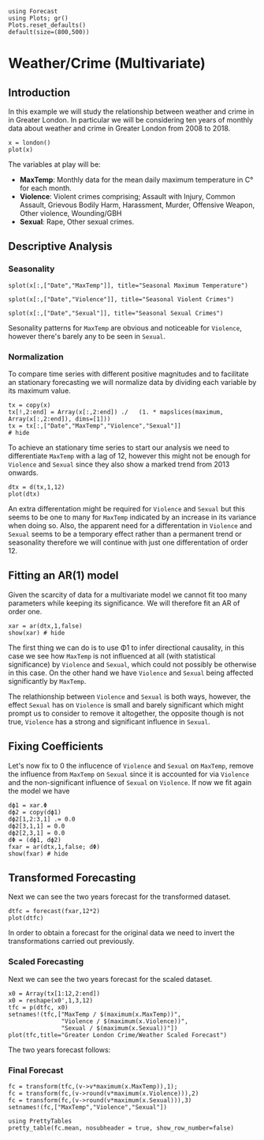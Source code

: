 ```@setup examples
using Forecast
using Plots; gr()
Plots.reset_defaults()
default(size=(800,500))
```
# Weather/Crime (Multivariate)

## Introduction
In this example we will study the relationship between weather and crime in in Greater London. In particular we will be considering ten years of monthly data about weather and crime in Greater London from 2008 to 2018.


```@example examples
x = london()
plot(x)
```

The variables at play will be:

* **MaxTemp**:  Monthly data for the mean daily maximum temperature in C° for each month.
* **Violence**: Violent crimes comprising; Assault with Injury, Common Assault, Grievous Bodily Harm, Harassment, Murder, Offensive Weapon, Other violence, Wounding/GBH
* **Sexual**: Rape, Other sexual crimes.

## Descriptive Analysis
### Seasonality
```@example examples
splot(x[:,["Date","MaxTemp"]], title="Seasonal Maximum Temperature")
```
```@example examples
splot(x[:,["Date","Violence"]], title="Seasonal Violent Crimes")
```
```@example examples
splot(x[:,["Date","Sexual"]], title="Seasonal Sexual Crimes")
```
Sesonality patterns for `MaxTemp` are obvious and noticeable for `Violence`, however there's barely any to be seen in `Sexual`.

### Normalization
To compare time series with different positive magnitudes and to facilitate an stationary forecasting we will normalize data by dividing each variable by its maximum value.
```@example examples
tx = copy(x)
tx[!,2:end] = Array(x[:,2:end]) ./   (1. * mapslices(maximum, Array(x[:,2:end]), dims=[1]))
tx = tx[:,["Date","MaxTemp","Violence","Sexual"]]
# hide
```
To achieve an stationary time series to start our analysis we need to differentiate `MaxTemp` with a lag of 12, however this might not be enough for `Violence` and `Sexual` since they also show a marked trend from 2013 onwards.

```@example examples
dtx = d(tx,1,12) 
plot(dtx)
```

An extra differentation might be required for `Violence` and `Sexual` but this seems to be one to many for `MaxTemp` indicated by an increase in its variance when doing so. Also, the apparent need for a differentation in `Violence` and `Sexual` seems to be a temporary effect rather than a permanent trend or seasonality therefore we will continue with just one differentation of order 12.

## Fitting an AR(1) model
Given the scarcity of data for a multivariate model we cannot fit too many parameters while keeping its significance. We will therefore fit an AR of order one.

```@example examples
xar = ar(dtx,1,false)
show(xar) # hide
```
The first thing we can do is to use Φ1 to infer directional causality, in this case we see how `MaxTemp` is not influenced at all (with statistical significance) by `Violence` and `Sexual`, which could not possibly be otherwise in this case. On the other hand we have `Violence` and `Sexual` being affected significantly by `MaxTemp`.

The relathionship between `Violence` and `Sexual` is both ways, however, the effect `Sexual` has on `Violence` is small and barely significant which might prompt us to consider to remove it altogether, the opposite though is not true, `Violence` has a strong and significant influence in `Sexual`.


## Fixing Coefficients
Let's now fix to 0 the influcence of `Violence` and `Sexual` on `MaxTemp`, remove the influence from `MaxTemp` on `Sexual` since it is accounted for via `Violence` and the non-significant influence of `Sexual` on `Violence`. If now we fit again the model we have

```@example examples
dϕ1 = xar.Φ
dϕ2 = copy(dϕ1)
dϕ2[1,2:3,1] .= 0.0
dϕ2[3,1,1] = 0.0
dϕ2[2,3,1] = 0.0
dΦ = (dϕ1, dϕ2)
fxar = ar(dtx,1,false; dΦ)
show(fxar) # hide
```

## Transformed Forecasting
Next we can see the two years forecast for the transformed dataset.

```@example examples
dtfc = forecast(fxar,12*2)
plot(dtfc)
```
In order to obtain a forecast for the original data we need to invert the transformations carried out previously.

### Scaled Forecasting

Next we can see the two years forecast for the scaled dataset.

```@example examples
x0 = Array(tx[1:12,2:end])
x0 = reshape(x0',1,3,12)
tfc = p(dtfc, x0)
setnames!(tfc,["MaxTemp / $(maximum(x.MaxTemp))",
               "Violence / $(maximum(x.Violence))",
               "Sexual / $(maximum(x.Sexual))"])
plot(tfc,title="Greater London Crime/Weather Scaled Forecast")
```
The two years forecast follows:

### Final Forecast
```@example examples
fc = transform(tfc,(v->v*maximum(x.MaxTemp)),1);
fc = transform(fc,(v->round(v*maximum(x.Violence))),2)
fc = transform(fc,(v->round(v*maximum(x.Sexual))),3)
setnames!(fc,["MaxTemp","Violence","Sexual"])

using PrettyTables
pretty_table(fc.mean, nosubheader = true, show_row_number=false)
```


